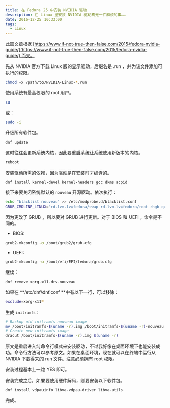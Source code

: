 ```yaml
---
title: 在 Fedora 25 中安装 NVIDIA 驱动
description: 在 Linux 里安装 NVIDIA 驱动真是一件麻烦的事……
date: 2016-12-25 10:33:00
tags:
  - Linux
---
```


此篇文章根据 [https://www.if-not-true-then-false.com/2015/fedora-nvidia-guide/](https://www.if-not-true-then-false.com/2015/fedora-nvidia-guide/) 而来。

先从 NVIDIA 官方下载 Linux 版的显示驱动，后缀名是 .run ，并为该文件添加可执行的权限。

```bash
chmod +x /path/to/NVIDIA-Linux-*.run
```

使用系统有最高权限的 root 用户。

```bash
su
```

或：

```bash
sudo -i
```

升级所有软件包。

```bash
dnf update
```

这时往往会更新系统内核，因此要重启系统让系统使用新版本的内核。

```bash
reboot
```

安装驱动所需的依赖，因为驱动是在安装时才编译的。

```bash
dnf install kernel-devel kernel-headers gcc dkms acpid
```

接下来要关闭系统默认的 `nouveau` 开源驱动。依次执行：

```bash
echo "blacklist nouveau" >> /etc/modprobe.d/blacklist.conf
GRUB_CMDLINE_LINUX="rd.lvm.lv=fedora/swap rd.lvm.lv=fedora/root rhgb quiet rd.driver.blacklist=nouveau"
```

因为更改了 GRUB ，所以要对 GRUB 进行更新。对于 BIOS 和 UEFI ，命令是不同的。

- BIOS:
```bash
grub2-mkconfig -o /boot/grub2/grub.cfg
```

- UEFI:
```bash
grub2-mkconfig -o /boot/efi/EFI/fedora/grub.cfg
```

继续：

```bash
dnf remove xorg-x11-drv-nouveau
```

如果在 **/etc/dnf/dnf.conf **中有以下一行，可以移除：

```bash
exclude=xorg-x11*
```

生成 `initramfs`：

```bash
# Backup old initramfs nouveau image
mv /boot/initramfs-$(uname -r).img /boot/initramfs-$(uname -r)-nouveau.img
# Create new initramfs image
dracut /boot/initramfs-$(uname -r).img $(uname -r)
```

原文是重启进入纯命令行模式来安装驱动，不过我好像在桌面环境下也能安装成功。命令行方法可以参考原文。如果在桌面环境，现在就可以在终端中运行从 NVIDIA 下载得来的 run 文件。注意必须拥有 root 权限。

安装过程基本上一路 YES 即可。

安装完成之后，如果要使用硬件解码，则要安装以下软件包。

```bash
dnf install vdpauinfo libva-vdpau-driver libva-utils
```

完成。
